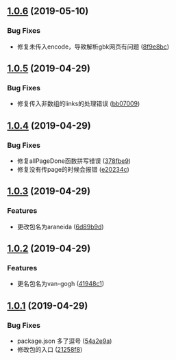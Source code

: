 ## [1.0.6](https://gitee.com/limengke/spider/compare/v1.0.5...v1.0.6) (2019-05-10)


### Bug Fixes

* 修复未传入encode，导致解析gbk网页有问题 ([8f9e8bc](https://gitee.com/limengke/spider/commits/8f9e8bc))



## [1.0.5](https://gitee.com/limengke/spider/compare/v1.0.4...v1.0.5) (2019-04-29)


### Bug Fixes

* 修复传入非数组的links的处理错误 ([bb07009](https://gitee.com/limengke/spider/commits/bb07009))



## [1.0.4](https://gitee.com/limengke/spider/compare/v1.0.3...v1.0.4) (2019-04-29)


### Bug Fixes

* 修复allPageDone函数拼写错误 ([378fbe9](https://gitee.com/limengke/spider/commits/378fbe9))
* 修复没有传page的时候会报错 ([e20234c](https://gitee.com/limengke/spider/commits/e20234c))



## [1.0.3](https://gitee.com/limengke/spider/compare/v1.0.2...v1.0.3) (2019-04-29)


### Features

* 更改包名为araneida ([6d89b9d](https://gitee.com/limengke/spider/commits/6d89b9d))



## [1.0.2](https://gitee.com/limengke/spider/compare/v1.0.1...v1.0.2) (2019-04-29)


### Features

* 更名包名为van-gogh ([41948c1](https://gitee.com/limengke/spider/commits/41948c1))



## [1.0.1](https://gitee.com/limengke/spider/compare/54a2e9a...v1.0.1) (2019-04-29)


### Bug Fixes

* package.json 多了逗号 ([54a2e9a](https://gitee.com/limengke/spider/commits/54a2e9a))
* 修改包的入口 ([21258f8](https://gitee.com/limengke/spider/commits/21258f8))



